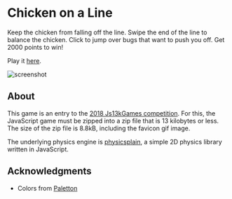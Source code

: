 # Chicken on a Line

Keep the chicken from falling off the line. Swipe the end of the line to balance the chicken. Click to jump over bugs that want to push you off. Get 2000 points to win!

Play it [here](https://hemartin.github.io/chickenonaline/).

![screenshot](https://user-images.githubusercontent.com/344615/45470574-220e6400-b6e3-11e8-97e3-2a30fad8cbb7.png)

## About
This game is an entry to the [2018 Js13kGames competition](http://2018.js13kgames.com/). For this, the JavaScript game must be zipped into a zip file that is 13 kilobytes or less. The size of the zip file is 8.8kB, including the favicon gif image.

The underlying physics engine is [physicsplain](https://github.com/hemartin/physicsplain), a simple 2D physics library written in JavaScript.

## Acknowledgments
- Colors from [Paletton](http://paletton.com/#uid=c5C1f0z2Z0kaVz84jP27qHbeJtFiHpX)
